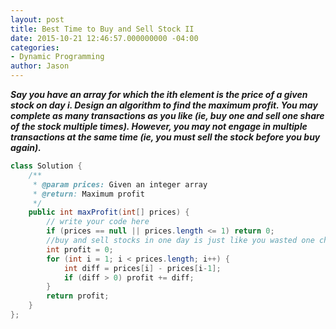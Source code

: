 ```yaml
---
layout: post
title: Best Time to Buy and Sell Stock II
date: 2015-10-21 12:46:57.000000000 -04:00
categories:
- Dynamic Programming
author: Jason
---
```

<p><strong><em>Say you have an array for which the ith element is the price of a given stock on day i. Design an algorithm to find the maximum profit. You may complete as many transactions as you like (ie, buy one and sell one share of the stock multiple times). However, you may not engage in multiple transactions at the same time (ie, you must sell the stock before you buy again).</em></strong></p>


``` java
class Solution {
    /**
     * @param prices: Given an integer array
     * @return: Maximum profit
     */
    public int maxProfit(int[] prices) {
        // write your code here
        if (prices == null || prices.length <= 1) return 0;
        //buy and sell stocks in one day is just like you wasted one chance of transaction. For example, if you bought on Day 1 and sell on Day 5 and bought on Day 5 and sell on Day 10. Profit is P5 - P1 + P10 - P5. It has the same profit as bought on day 1 and sell on day 10(P10 - P1).
        int profit = 0;
        for (int i = 1; i < prices.length; i++) {
            int diff = prices[i] - prices[i-1];
            if (diff > 0) profit += diff;
        }
        return profit;
    }
};
```
